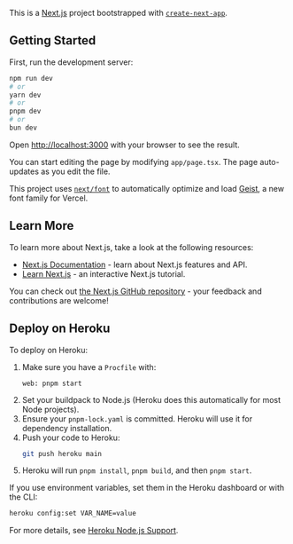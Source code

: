 This is a [Next.js](https://nextjs.org) project bootstrapped with [`create-next-app`](https://nextjs.org/docs/app/api-reference/cli/create-next-app).

## Getting Started

First, run the development server:

```bash
npm run dev
# or
yarn dev
# or
pnpm dev
# or
bun dev
```

Open [http://localhost:3000](http://localhost:3000) with your browser to see the result.

You can start editing the page by modifying `app/page.tsx`. The page auto-updates as you edit the file.

This project uses [`next/font`](https://nextjs.org/docs/app/building-your-application/optimizing/fonts) to automatically optimize and load [Geist](https://vercel.com/font), a new font family for Vercel.

## Learn More

To learn more about Next.js, take a look at the following resources:

- [Next.js Documentation](https://nextjs.org/docs) - learn about Next.js features and API.
- [Learn Next.js](https://nextjs.org/learn) - an interactive Next.js tutorial.

You can check out [the Next.js GitHub repository](https://github.com/vercel/next.js) - your feedback and contributions are welcome!


## Deploy on Heroku

To deploy on Heroku:

1. Make sure you have a `Procfile` with:
	```
	web: pnpm start
	```
2. Set your buildpack to Node.js (Heroku does this automatically for most Node projects).
3. Ensure your `pnpm-lock.yaml` is committed. Heroku will use it for dependency installation.
4. Push your code to Heroku:
	```bash
	git push heroku main
	```
5. Heroku will run `pnpm install`, `pnpm build`, and then `pnpm start`.

If you use environment variables, set them in the Heroku dashboard or with the CLI:
```bash
heroku config:set VAR_NAME=value
```

For more details, see [Heroku Node.js Support](https://devcenter.heroku.com/articles/nodejs-support).
